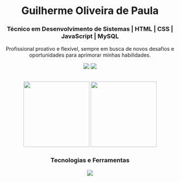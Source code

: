 <h1 align="center">Guilherme Oliveira de Paula</h1>
<h3 align="center">Técnico em Desenvolvimento de Sistemas | HTML | CSS | JavaScript | MySQL</h3>
<p align="center">Profissional proativo e flexível, sempre em busca de novos desafios e oportunidades para aprimorar minhas habilidades.</p>

<p align="center">
  <a href="mailto:guilhermedepaula1623@gmail.com" target="_blank"><img src="https://img.shields.io/badge/Email-0D1117?style=for-the-badge&logo=gmail&logoColor=B91C1C"></a>
  <a href="https://www.linkedin.com/in/guilherme-oliveira-de-paula-b66365257/" target="_blank"><img src="https://img.shields.io/badge/LinkedIn-0D1117?style=for-the-badge&logo=linkedin&logoColor=0A66C2"></a>
</p>

<br>

<div align="center">
  <img height="180em" src="https://github-readme-stats.vercel.app/api?username=Guii-Script&show_icons=true&theme=transparent&bg_color=0D1117&title_color=B91C1C&text_color=E6EDF3&icon_color=B91C1C&rank_icon=github" />
  <img height="180em" src="https://github-readme-stats.vercel.app/api/top-langs?username=Guii-Script&layout=compact&langs_count=8&theme=transparent&bg_color=0D1117&title_color=B91C1C&text_color=E6EDF3" />
</div>

<h3 align="center">Tecnologias e Ferramentas</h3>
<p align="center">
  <a href="https://skillicons.dev">
    <img src="https://skillicons.dev/icons?i=html,css,js,mysql,git,github,vscode&theme=dark" />
  </a>
</p>
